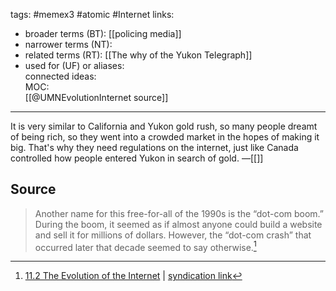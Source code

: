 tags: #memex3 #atomic #Internet 
links:  
- broader terms (BT):   [[policing media]] 
- narrower terms (NT):  
- related terms (RT):  [[The why of the Yukon Telegraph]]
- used for (UF) or aliases:  
connected ideas:  
MOC:  
[[@UMNEvolutionInternet source]]  

---
It is very similar to California and Yukon gold rush, so many people dreamt of being rich, so they went into a crowded market in the hopes of making it big. That's why they need regulations on the internet, just like Canada controlled how people entered Yukon in search of gold.
&mdash;[[]]

## Source 
> Another name for this free-for-all of the 1990s is the “dot-com boom.” During the boom, it seemed as if almost anyone could build a website and sell it for millions of dollars. However, the “dot-com crash” that occurred later that decade seemed to say otherwise.[^1]

[^1]: [11.2 The Evolution of the Internet](https://open.lib.umn.edu/mediaandculture/chapter/11-2-the-evolution-of-the-internet/) | [syndication link](tk) 

